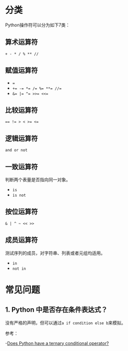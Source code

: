 # 分类

Python操作符可以分为如下7类：

## 算术运算符

`+ - * / % ** //`

## 赋值运算符

- `=`
- `+= -= *= /= %= **= //=`
- `&= |= ^= >>= <<=`

## 比较运算符

`== != > < >= <=`

## 逻辑运算符

`and or not`

## 一致运算符

判断两个表量是否指向同一对象。

- `is`
- `is not`

## 按位运算符

`& | ^ ~ << >>`

## 成员运算符

测试序列的成员，对字符串、列表或者元组均适用。

- `in`
- `not in`

# 常见问题

## 1. Python 中是否存在条件表达式？

没有严格的声明，但可以通过`a if condition else b`来模拟。

参考：

-[Does Python have a ternary conditional operator?](https://stackoverflow.com/questions/394809/does-python-have-a-ternary-conditional-operator)

